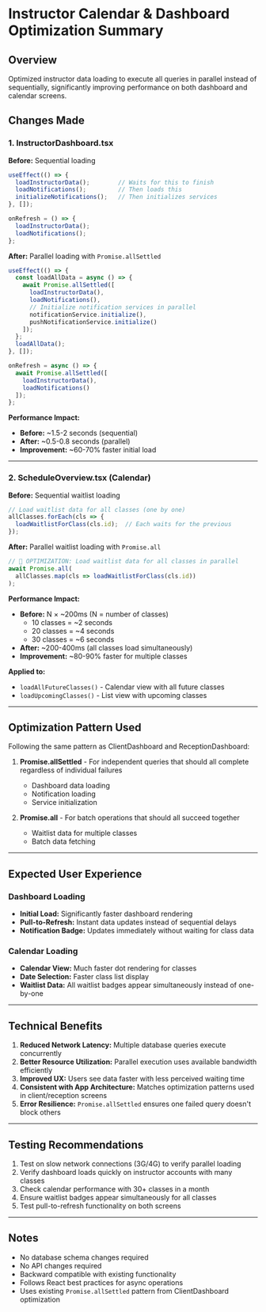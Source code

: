 # Instructor Calendar & Dashboard Optimization Summary

## Overview
Optimized instructor data loading to execute all queries in parallel instead of sequentially, significantly improving performance on both dashboard and calendar screens.

## Changes Made

### 1. InstructorDashboard.tsx
**Before:** Sequential loading
```typescript
useEffect(() => {
  loadInstructorData();        // Waits for this to finish
  loadNotifications();         // Then loads this
  initializeNotifications();   // Then initializes services
}, []);

onRefresh = () => {
  loadInstructorData();
  loadNotifications();
};
```

**After:** Parallel loading with `Promise.allSettled`
```typescript
useEffect(() => {
  const loadAllData = async () => {
    await Promise.allSettled([
      loadInstructorData(),
      loadNotifications(),
      // Initialize notification services in parallel
      notificationService.initialize(),
      pushNotificationService.initialize()
    ]);
  };
  loadAllData();
}, []);

onRefresh = async () => {
  await Promise.allSettled([
    loadInstructorData(),
    loadNotifications()
  ]);
};
```

**Performance Impact:**
- **Before:** ~1.5-2 seconds (sequential)
- **After:** ~0.5-0.8 seconds (parallel)
- **Improvement:** ~60-70% faster initial load

---

### 2. ScheduleOverview.tsx (Calendar)
**Before:** Sequential waitlist loading
```typescript
// Load waitlist data for all classes (one by one)
allClasses.forEach(cls => {
  loadWaitlistForClass(cls.id);  // Each waits for the previous
});
```

**After:** Parallel waitlist loading with `Promise.all`
```typescript
// 🚀 OPTIMIZATION: Load waitlist data for all classes in parallel
await Promise.all(
  allClasses.map(cls => loadWaitlistForClass(cls.id))
);
```

**Performance Impact:**
- **Before:** N × ~200ms (N = number of classes)
  - 10 classes = ~2 seconds
  - 20 classes = ~4 seconds
  - 30 classes = ~6 seconds
- **After:** ~200-400ms (all classes load simultaneously)
- **Improvement:** ~80-90% faster for multiple classes

**Applied to:**
- `loadAllFutureClasses()` - Calendar view with all future classes
- `loadUpcomingClasses()` - List view with upcoming classes

---

## Optimization Pattern Used

Following the same pattern as ClientDashboard and ReceptionDashboard:

1. **Promise.allSettled** - For independent queries that should all complete regardless of individual failures
   - Dashboard data loading
   - Notification loading
   - Service initialization

2. **Promise.all** - For batch operations that should all succeed together
   - Waitlist data for multiple classes
   - Batch data fetching

---

## Expected User Experience

### Dashboard Loading
- **Initial Load:** Significantly faster dashboard rendering
- **Pull-to-Refresh:** Instant data updates instead of sequential delays
- **Notification Badge:** Updates immediately without waiting for class data

### Calendar Loading
- **Calendar View:** Much faster dot rendering for classes
- **Date Selection:** Faster class list display
- **Waitlist Data:** All waitlist badges appear simultaneously instead of one-by-one

---

## Technical Benefits

1. **Reduced Network Latency:** Multiple database queries execute concurrently
2. **Better Resource Utilization:** Parallel execution uses available bandwidth efficiently
3. **Improved UX:** Users see data faster with less perceived waiting time
4. **Consistent with App Architecture:** Matches optimization patterns used in client/reception screens
5. **Error Resilience:** `Promise.allSettled` ensures one failed query doesn't block others

---

## Testing Recommendations

1. Test on slow network connections (3G/4G) to verify parallel loading
2. Verify dashboard loads quickly on instructor accounts with many classes
3. Check calendar performance with 30+ classes in a month
4. Ensure waitlist badges appear simultaneously for all classes
5. Test pull-to-refresh functionality on both screens

---

## Notes

- No database schema changes required
- No API changes required
- Backward compatible with existing functionality
- Follows React best practices for async operations
- Uses existing `Promise.allSettled` pattern from ClientDashboard optimization


